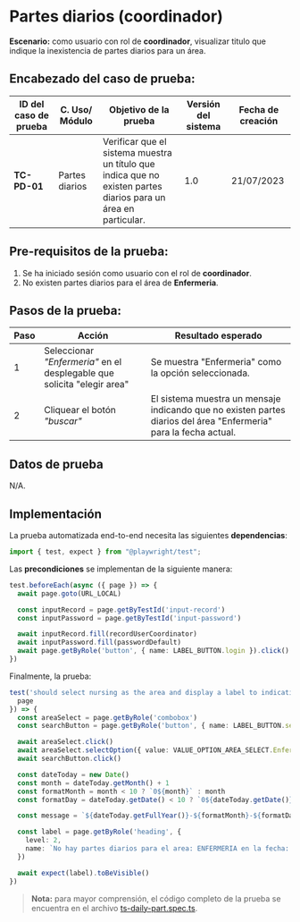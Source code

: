 # Partes diarios (coordinador)

**Escenario:** como usuario con rol de **coordinador**, visualizar titulo que indique la inexistencia de partes diarios para un área.

## Encabezado del caso de prueba:

| ID del caso de prueba | C. Uso/ Módulo | Objetivo de la prueba                                                                                           | Versión del sistema | Fecha de creación |
| --------------------- | -------------- | --------------------------------------------------------------------------------------------------------------- | ------------------- | ----------------- |
| **TC-PD-01**          | Partes diarios | Verificar que el sistema muestra un título que indica que no existen partes diarios para un área en particular. | 1.0                 | 21/07/2023        |

## Pre-requisitos de la prueba:

1. Se ha iniciado sesión como usuario con el rol de **coordinador**.
2. No existen partes diarios para el área de **Enfermeria**.

## Pasos de la prueba:

| Paso | Acción                                                                  | Resultado esperado                                                                                                |
| ---- | ----------------------------------------------------------------------- | ----------------------------------------------------------------------------------------------------------------- |
| 1    | Seleccionar _"Enfermeria"_ en el desplegable que solicita "elegir area" | Se muestra "Enfermeria" como la opción seleccionada.                                                              |
| 2    | Cliquear el botón _"buscar"_                                            | El sistema muestra un mensaje indicando que no existen partes diarios del área "Enfermeria" para la fecha actual. |

## Datos de prueba

N/A.

## Implementación

La prueba automatizada end-to-end necesita las siguientes **dependencias**:

```typescript
import { test, expect } from "@playwright/test";
```

Las **precondiciones** se implementan de la siguiente manera:

```typescript
test.beforeEach(async ({ page }) => {
  await page.goto(URL_LOCAL)

  const inputRecord = page.getByTestId('input-record')
  const inputPassword = page.getByTestId('input-password')

  await inputRecord.fill(recordUserCoordinator)
  await inputPassword.fill(passwordDefault)
  await page.getByRole('button', { name: LABEL_BUTTON.login }).click()
})
```

Finalmente, la prueba:

```typescript
test('should select nursing as the area and display a label to indicating that there are no daily parts for that area', async ({
  page
}) => {
  const areaSelect = page.getByRole('combobox')
  const searchButton = page.getByRole('button', { name: LABEL_BUTTON.search })

  await areaSelect.click()
  await areaSelect.selectOption({ value: VALUE_OPTION_AREA_SELECT.Enfermeria })
  await searchButton.click()

  const dateToday = new Date()
  const month = dateToday.getMonth() + 1
  const formatMonth = month < 10 ? `0${month}` : month
  const formatDay = dateToday.getDate() < 10 ? `0${dateToday.getDate()}` : dateToday.getDate()

  const message = `${dateToday.getFullYear()}-${formatMonth}-${formatDay}`

  const label = page.getByRole('heading', {
    level: 2,
    name: `No hay partes diarios para el area: ENFERMERIA en la fecha: ${message}`
  })

  await expect(label).toBeVisible()
})
```

> **Nota:** para mayor comprensión, el código completo de la prueba se encuentra en el archivo [ts-daily-part.spec.ts](/e2e/menu_coordinator/ts-daily-part.spec.ts).
